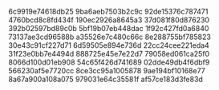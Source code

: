 6c9919e74618db25
9ba6aeb7503b2c9c
92de15376c787471
4760bcd8c8fd434f
190ec2926a8645a3
37d081f80d876230
392b02597bd89c0b
5bf19b07eb448dac
1f92c427fd0a6840
73137ae3cd96588b
a35526e7c480c66c
8e288755bf785823
30e43c91cf227d71
6d59505e894e736d
22cc24cee221eda4
31f23e0bb7e4494d
888725e45e7e22d7
79058ed061ca25f0
8066d100d01eb908
54c65f426d741689
02dde49db4f6dbf9
566230af5e7720cc
8ce3cc95a1005878
9ae194bf10168e77
8a67a900a108a075
979031e64c35581f
af57ce183d3fe83d
